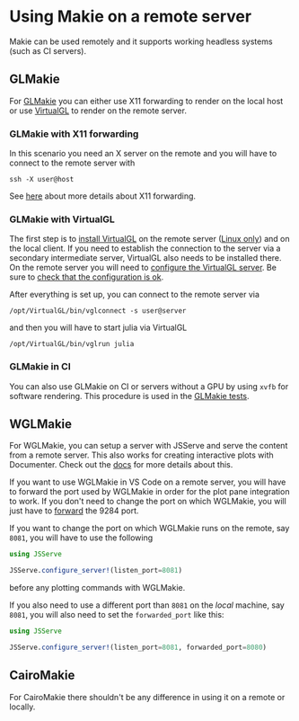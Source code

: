 # Using Makie on a remote server

Makie can be used remotely and it supports working headless systems (such as CI servers).

## GLMakie

For [GLMakie](https://github.com/JuliaPlots/GLMakie.jl) you can either use X11 forwarding to render on the local
host or use [VirtualGL](https://www.virtualgl.org/) to render on the remote server.

### GLMakie with X11 forwarding

In this scenario you need an X server on the remote and you will have to connect to the remote server with
```
ssh -X user@host
```
See [here](https://unix.stackexchange.com/questions/12755/how-to-forward-x-over-ssh-to-run-graphics-applications-remotely)
about more details about X11 forwarding.

### GLMakie with VirtualGL

The first step is to [install VirtualGL](https://cdn.rawgit.com/VirtualGL/virtualgl/2.6.3/doc/index.html#hd005) on the remote
server ([Linux only](https://virtualgl.org/Documentation/OSSupport)) and on the local client.
If you need to establish the connection to the server via a secondary intermediate server,
VirtualGL also needs to be installed there.
On the remote server you will need to [configure the VirtualGL server](https://cdn.rawgit.com/VirtualGL/virtualgl/2.6.5/doc/index.html#hd006).
Be sure to [check that the configuration is ok](https://cdn.rawgit.com/VirtualGL/virtualgl/2.6.5/doc/index.html#hd006002001).

After everything is set up, you can connect to the remote server via
```
/opt/VirtualGL/bin/vglconnect -s user@server
```
and then you will have to start julia via VirtualGL
```
/opt/VirtualGL/bin/vglrun julia
```

### GLMakie in CI

You can also use GLMakie on CI or servers without a GPU by using `xvfb` for software rendering.
This procedure is used in the [GLMakie tests](https://github.com/JuliaPlots/GLMakie.jl/blob/8954fc34354a09ceb11159a8e8e35429c05a710f/.github/workflows/ci.yml#L41-L42).

## WGLMakie

For WGLMakie, you can setup a server with JSServe and serve the content from a remote server.
This also works for creating interactive plots with Documenter.
Check out the [docs](http://juliaplots.org/WGLMakie.jl/stable/) for more details about this.

If you want to use WGLMakie in VS Code on a remote server, you will have to forward the port
used by WGLMakie in order for the plot pane integration to work.
If you don't need to change the port on which WGLMakie,
you will just have to [forward](https://code.visualstudio.com/docs/remote/ssh#_forwarding-a-port-creating-ssh-tunnel) the 9284 port.

If you want to change the port on which WGLMakie runs on the remote, say `8081`, you will have to use the following
```julia
using JSServe

JSServe.configure_server!(listen_port=8081)
```
before any plotting commands with WGLMakie.

If you also need to use a different port than `8081` on the _local_ machine, say `8081`,
you will also need to set the `forwarded_port` like this:
```julia
using JSServe

JSServe.configure_server!(listen_port=8081, forwarded_port=8080)
```

## CairoMakie

For CairoMakie there shouldn't be any difference in using it on a remote or locally.
